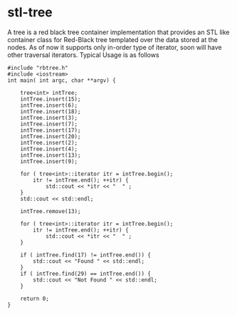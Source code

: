 # stl-tree
A tree is a red black tree container implementation that provides an STL like container class for Red-Black tree templated over the data stored at the nodes. As of now it supports only in-order type of iterator, soon will have other traversal iterators.
Typical Usage is as follows

```
#include "rbtree.h"
#include <iostream>
int main( int argc, char **argv) {

    tree<int> intTree;    
    intTree.insert(15);
    intTree.insert(6);
    intTree.insert(18);
    intTree.insert(3);
    intTree.insert(7);
    intTree.insert(17);
    intTree.insert(20);
    intTree.insert(2);
    intTree.insert(4);
    intTree.insert(13);
    intTree.insert(9);

    for ( tree<int>::iterator itr = intTree.begin();
        itr != intTree.end(); ++itr) {
            std::cout << *itr << "  " ;
    }
    std::cout << std::endl;
    
    intTree.remove(13);

    for ( tree<int>::iterator itr = intTree.begin();
        itr != intTree.end(); ++itr) {
            std::cout << *itr << "  " ;
    }

    if ( intTree.find(17) != intTree.end()) {
        std::cout << "Found " << std::endl;
    }
    if ( intTree.find(29) == intTree.end()) {
        std::cout << "Not Found " << std::endl;
    }

    return 0;
}
```

